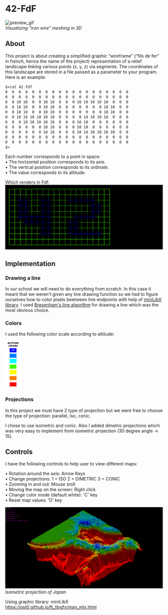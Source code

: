 # 42-FdF

![preview_gif](/images/preview_fdf.gif)  
*Visualizing “iron wire” meshing in 3D*  

## About  

This project is about creating a simplified graphic “wireframe” (“fils de fer” in french,
hence the name of the project) representation of a relief landscape linking various points
(x, y, z) via segments. The coordinates of this landscape are stored in a file passed as
a parameter to your program. Here is an example:  

```
$>cat 42.fdf
0  0  0  0  0  0  0  0  0  0  0  0  0  0  0  0  0  0  0
0  0  0  0  0  0  0  0  0  0  0  0  0  0  0  0  0  0  0
0  0 10 10  0  0 10 10  0  0  0 10 10 10 10 10  0  0  0
0  0 10 10  0  0 10 10  0  0  0  0  0  0  0 10 10  0  0
0  0 10 10  0  0 10 10  0  0  0  0  0  0  0 10 10  0  0
0  0 10 10 10 10 10 10  0  0  0  0 10 10 10 10  0  0  0
0  0  0 10 10 10 10 10  0  0  0 10 10  0  0  0  0  0  0
0  0  0  0  0  0 10 10  0  0  0 10 10  0  0  0  0  0  0
0  0  0  0  0  0 10 10  0  0  0 10 10 10 10 10 10  0  0
0  0  0  0  0  0  0  0  0  0  0  0  0  0  0  0  0  0  0
0  0  0  0  0  0  0  0  0  0  0  0  0  0  0  0  0  0  0
$>
```  

Each number corresponds to a point in space:  
• The horizontal position corresponds to its axis.  
• The vertical position corresponds to its ordinate.  
• The value corresponds to its altitude.  

Which renders in Fdf:  
![42](/images/42.png)

## Implementation  

### Drawing a line  

In our school we will need to do everything from scratch. In this case it meant that we weren't given any line drawing function so we had to figure ourselves how to color pixels beetween line endpoints with help of [miniLibX library](https://qst0.github.io/ft_libgfx/man_mlx.html
). I used [Bresenham's line algorithm](https://en.wikipedia.org/wiki/Bresenham%27s_line_algorithm) for drawing a line which was the most obvious choice.

### Colors  

I used the following color scale according to altitude:  

![color_scale](/images/COLORS.png)

### Projections  

In this project we must have 2 type of projection but we were free to choose the type of projection:
parallel, iso, conic.  

I chose to use isometric and conic. Also I added dimetric projections which was very easy to implement from isometric projection (30 degree angle -> 15).  

## Controls  

I have the following controls to help user to view different maps:  

• Rotation around the axis: Arrow Keys  
• Change projections: 1 = ISO 2 = DIMETRIC 3 = CONIC  
• Zooming in and out: Mouse sroll  
• Moving the map on the screen: Right click  
• Change color mode (default white): 'C' key  
• Reset map values: 'D' key  

![preview_japan](/images/japan_iso.png)  
*Isometric projection of Japan*

Using graphic library: miniLibX  
https://qst0.github.io/ft_libgfx/man_mlx.html
